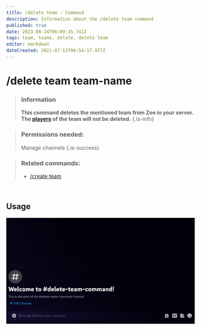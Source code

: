 ```yaml
---
title: /delete team - Command
description: Information about the /delete team command
published: true
date: 2023-08-24T06:09:35.741Z
tags: team, teams, delete, delete team
editor: markdown
dateCreated: 2021-07-13T06:54:17.477Z
---
```


# /delete team team-name

>### Information
>**This command deletes the mentioned team from Zoe in your server. The [players](/en/terms/player) of the team will not be deleted.**
>{.is-info}

>### Permissions needed: 
>Manage channels
>{.is-success}

>### Related commands:
>-   [/create team](/en/commands/create/team/)

<br>

## Usage

![](/new_delete_team.gif)